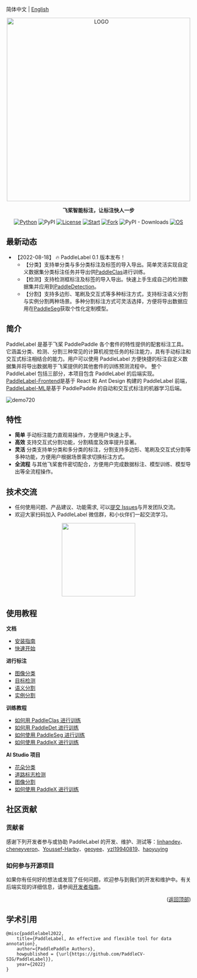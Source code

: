 简体中文 | [English](doc/EN/README.md)

<div align="center">

<p align="center">
  <img src="https://user-images.githubusercontent.com/35907364/182084617-ea94f744-3a34-4193-98fe-5d6869a118fc.png" align="middle" alt="LOGO" width = "500" />
</p>

**飞桨智能标注，让标注快人一步**

[![Python](https://img.shields.io/badge/python-3.9+-blue.svg)](https://www.python.org/downloads/release/python-390/) ![PyPI](https://img.shields.io/pypi/v/paddlelabel?color=blue) [![License](https://img.shields.io/badge/License-Apache_2.0-blue.svg)](LICENSE) [![Start](https://img.shields.io/github/stars/PaddleCV-SIG/PaddleLabel?color=orange)]() [![Fork](https://img.shields.io/github/forks/PaddleCV-SIG/PaddleLabel?color=orange)]() ![PyPI - Downloads](https://img.shields.io/pypi/dm/paddlelabel?color=orange) [![OS](https://img.shields.io/badge/os-linux%2C%20windows%2C%20macos-green.svg)]()

</div>

## 最新动态

- 【2022-08-18】 :fire: PaddleLabel 0.1 版本发布！
  - 【分类】支持单分类与多分类标注及标签的导入导出。简单灵活实现自定义数据集分类标注任务并导出供[PaddleClas](https://github.com/PaddlePaddle/PaddleClas)进行训练。
  - 【检测】支持检测框标注及标签的导入导出。快速上手生成自己的检测数据集并应用到[PaddleDetection](https://github.com/PaddlePaddle/PaddleDetection)。
  - 【分割】支持多边形、笔刷及交互式等多种标注方式，支持标注语义分割与实例分割两种场景。多种分割标注方式可灵活选择，方便将导出数据应用在[PaddleSeg](https://github.com/PaddlePaddle/PaddleSeg)获取个性化定制模型。

## 简介

PaddleLabel 是基于飞桨 PaddlePaddle 各个套件的特性提供的配套标注工具。它涵盖分类、检测、分割三种常见的计算机视觉任务的标注能力，具有手动标注和交互式标注相结合的能力。用户可以使用 PaddleLabel 方便快捷的标注自定义数据集并将导出数据用于飞桨提供的其他套件的训练预测流程中。
整个 PaddleLabel 包括三部分，本项目包含 PaddleLabel 的后端实现。 [PaddleLabel-Frontend](https://github.com/PaddleCV-SIG/PaddleLabel-Frontend)是基于 React 和 Ant Design 构建的 PaddleLabel 前端，[PaddleLabel-ML](https://github.com/PaddleCV-SIG/PaddleLabel-ML)是基于 PaddlePaddle 的自动和交互式标注的机器学习后端。

![demo720](https://user-images.githubusercontent.com/71769312/185099439-3230cf80-798d-4a81-bcae-b88bcb714daa.gif)

## 特性

- **简单** 手动标注能力直观易操作，方便用户快速上手。
- **高效** 支持交互式分割功能，分割精度及效率提升显著。
- **灵活** 分类支持单分类和多分类的标注，分割支持多边形、笔刷及交互式分割等多种功能，方便用户根据场景需求切换标注方式。
- **全流程** 与其他飞桨套件密切配合，方便用户完成数据标注、模型训练、模型导出等全流程操作。

## 技术交流

- 任何使用问题、产品建议、功能需求, 可以[提交 Issues](https://github.com/PaddleCV-SIG/PaddleLabel/issues/new)与开发团队交流。
- 欢迎大家扫码加入 PaddleLabel 微信群，和小伙伴们一起交流学习。

<div align="center">
<img src="https://user-images.githubusercontent.com/35907364/184839654-7434cf57-9446-40b0-954a-6087fb0cfca5.jpg"  width = "200" />
</div>

## 使用教程

**文档**

- [安装指南](doc/CN/install.md)
- [快速开始](doc/CN/quick_start.md)

**进行标注**

- [图像分类](doc/CN/project/classification.md)
- [目标检测](doc/CN/project/detection.md)
- [语义分割](doc/CN/project/semantic_segmentation.md)
- [实例分割](doc/CN/project/instance_segmentation.md)

**训练教程**

- [如何用 PaddleClas 进行训练](doc/CN/training/PdLabel_PdClas.md)
- [如何用 PaddleDet 进行训练](doc/CN/training/PdLabel_PdDet.md)
- [如何使用 PaddleSeg 进行训练](doc/CN/training/PdLabel_PdSeg.md)
- [如何使用 PaddleX 进行训练](doc/CN/training/PdLabel_PdX.md)

**AI Studio 项目**

- [花朵分类](https://aistudio.baidu.com/aistudio/projectdetail/4337003)
- [道路标志检测](https://aistudio.baidu.com/aistudio/projectdetail/4349280)
- [图像分割](https://aistudio.baidu.com/aistudio/projectdetail/4353528)
- [如何使用 PaddleX 进行训练](https://aistudio.baidu.com/aistudio/projectdetail/4383953)

## 社区贡献

### 贡献者

感谢下列开发者参与或协助 PaddleLabel 的开发、维护、测试等：[linhandev](https://github.com/linhandev)、[cheneyveron](https://github.com/cheneyveron)、[Youssef-Harby](https://github.com/Youssef-Harby)、[geoyee](https://github.com/geoyee)、[yzl19940819](https://github.com/yzl19940819)、[haoyuying](https://github.com/haoyuying)

### 如何参与开源项目

如果你有任何好的想法或发现了任何问题，欢迎参与到我们的开发和维护中。有关后端实现的详细信息，请参阅[开发者指南](doc/CN/developers_guide.md)。

<p align="right">(<a href="#top">返回顶部</a>)</p>

<!-- quote-->

## 学术引用

```
@misc{paddlelabel2022,
    title={PaddleLabel, An effective and flexible tool for data annotation},
    author={PaddlePaddle Authors},
    howpublished = {\url{https://github.com/PaddleCV-SIG/PaddleLabel}},
    year={2022}
}
```
